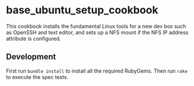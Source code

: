 # base_ubuntu_setup_cookbook

This cookbook installs the fundamental Linux tools for a new dev box such as OpenSSH and text editor, and sets up a NFS mount if the NFS IP address attribute is configured.

## Development

First run `bundle install` to install all the required RubyGems. Then run `rake` to execute the spec tests.
